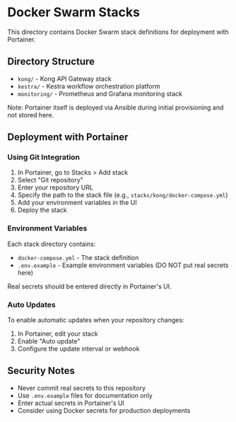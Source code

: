 # Docker Swarm Stacks

This directory contains Docker Swarm stack definitions for deployment with Portainer.

## Directory Structure

- `kong/` - Kong API Gateway stack
- `kestra/` - Kestra workflow orchestration platform
- `monitoring/` - Prometheus and Grafana monitoring stack

Note: Portainer itself is deployed via Ansible during initial provisioning and not stored here.

## Deployment with Portainer

### Using Git Integration

1. In Portainer, go to Stacks > Add stack
2. Select "Git repository"
3. Enter your repository URL
4. Specify the path to the stack file (e.g., `stacks/kong/docker-compose.yml`)
5. Add your environment variables in the UI
6. Deploy the stack

### Environment Variables

Each stack directory contains:
- `docker-compose.yml` - The stack definition
- `.env.example` - Example environment variables (DO NOT put real secrets here)

Real secrets should be entered directly in Portainer's UI.

### Auto Updates

To enable automatic updates when your repository changes:

1. In Portainer, edit your stack
2. Enable "Auto update"
3. Configure the update interval or webhook

## Security Notes

- Never commit real secrets to this repository
- Use `.env.example` files for documentation only
- Enter actual secrets in Portainer's UI
- Consider using Docker secrets for production deployments
